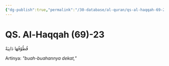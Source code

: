 ```yaml
---
{"dg-publish":true,"permalink":"/30-database/al-quran/qs-al-haqqah-69-23/"}
---
```



# QS. Al-Haqqah (69)-23
قُطُوْفُهَا دَانِيَةٌ 

Artinya: *"buah-buahannya dekat,"*
